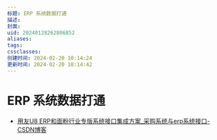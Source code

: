 ```yaml
---
标题: ERP 系统数据打通
描述: 
封面: 
uid: 20240128262806852
aliases: 
tags: 
cssclasses: 
创建时间: 2024-02-20 10:14:24
更新时间: 2024-02-20 10:14:42
---
```


# ERP 系统数据打通

- [用友U8 ERP和面粉行业专版系统接口集成方案_采购系统与erp系统接口-CSDN博客](https://blog.csdn.net/vincent067/article/details/134744132)